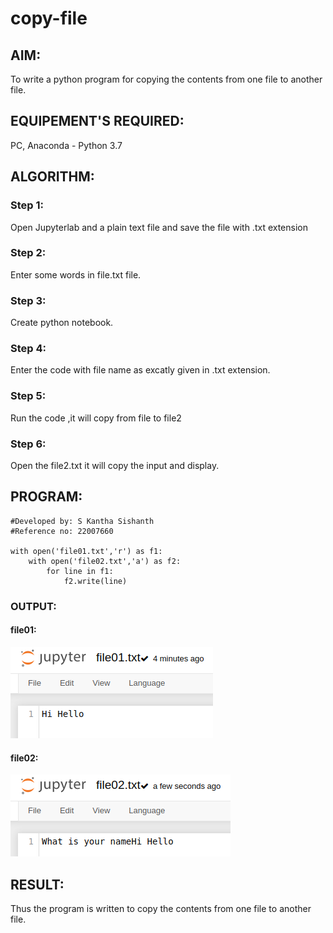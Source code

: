 # copy-file
## AIM:
To write a python program for copying the contents from one file to another file.
## EQUIPEMENT'S REQUIRED: 
PC, Anaconda - Python 3.7
## ALGORITHM: 
### Step 1:
Open Jupyterlab and a plain text file and save the file with .txt extension

### Step 2:
Enter some words in file.txt file.

### Step 3:
Create python notebook.

### Step 4:
Enter the code with file name as excatly given in .txt extension.

### Step 5:
Run the code ,it will copy from file to file2

### Step 6:
Open the file2.txt it will copy the input and display.



## PROGRAM:
```
#Developed by: S Kantha Sishanth
#Reference no: 22007660

with open('file01.txt','r') as f1:
    with open('file02.txt','a') as f2:
        for line in f1:
            f2.write(line)
```

### OUTPUT:
#### file01:
!['file01'](https://github.com/Skanthasishanth/copy-file/blob/main/file01.png)

#### file02:
!['file02'](https://github.com/Skanthasishanth/copy-file/blob/main/file02.png)



## RESULT:
Thus the program is written to copy the contents from one file to another file.
